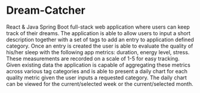 # Dream-Catcher
React &amp; Java Spring Boot full-stack web application where users can keep track of their dreams. 
The application is able to allow users to input a short description together with a set of tags to add an entry to  application defined category. Once an entry is created the user is able to evaluate the quality of his/her sleep with the following app metrics: duration, energy level, stress. These measurements are recorded on a scale of 1-5 for easy tracking. Given existing data the application is capable of aggregating these metrics across various tag categories and is able to present a daily chart for each quality metric given the user inputs a requested category. The daily chart can be viewed for the current/selected week or the current/selected month.
